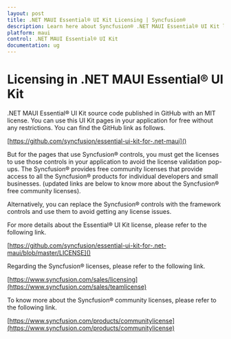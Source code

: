 ```yaml
---
layout: post
title: .NET MAUI Essential® UI Kit Licensing | Syncfusion®
description: Learn here about Syncfusion® .NET MAUI Essential® UI Kit license key, how to generate the license key, how to register the license key, and more details.
platform: maui
control: .NET MAUI Essential® UI Kit
documentation: ug
---
```


# Licensing in .NET MAUI Essential® UI Kit

.NET MAUI Essential® UI Kit source code published in GitHub with an MIT license. You can use this UI Kit pages in your application for free without any restrictions. You can find the GitHub link as follows.

[https://github.com/syncfusion/essential-ui-kit-for-.net-maui]()

But for the pages that use Syncfusion® controls, you must get the licenses to use those controls in your application to avoid the license validation pop-ups. The Syncfusion® provides free community licenses that provide access to all the Syncfusion® products for individual developers and small businesses. 
(updated links are below to know more about the Syncfusion® free community licenses).

Alternatively, you can replace the Syncfusion® controls with the framework controls and use them to avoid getting any license issues.

For more details about the Essential® UI Kit license, please refer to the following link.

[https://github.com/syncfusion/essential-ui-kit-for-.net-maui/blob/master/LICENSE]()

Regarding the Syncfusion® licenses, please refer to the following link.

[https://www.syncfusion.com/sales/licensing](https://www.syncfusion.com/sales/teamlicense)

To know more about the Syncfusion® community licenses, please refer to the following link.

[https://www.syncfusion.com/products/communitylicense](https://www.syncfusion.com/products/communitylicense)



